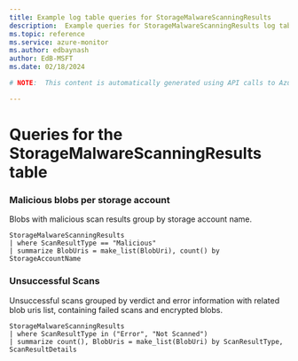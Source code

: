 ```yaml
---
title: Example log table queries for StorageMalwareScanningResults
description:  Example queries for StorageMalwareScanningResults log table
ms.topic: reference
ms.service: azure-monitor
ms.author: edbaynash
author: EdB-MSFT
ms.date: 02/18/2024

# NOTE:  This content is automatically generated using API calls to Azure. Any edits made on these files will be overwritten in the next run of the script. 

---
```


# Queries for the StorageMalwareScanningResults table


### Malicious blobs per storage account  


Blobs with malicious scan results group by storage account name.  

```query
StorageMalwareScanningResults
| where ScanResultType == "Malicious"
| summarize BlobUris = make_list(BlobUri), count() by StorageAccountName
```



### Unsuccessful Scans  


Unsuccessful scans grouped by verdict and error information with related blob uris list, containing failed scans and encrypted blobs.  

```query
StorageMalwareScanningResults
| where ScanResultType in ("Error", "Not Scanned")
| summarize count(), BlobUris = make_list(BlobUri) by ScanResultType, ScanResultDetails
```

